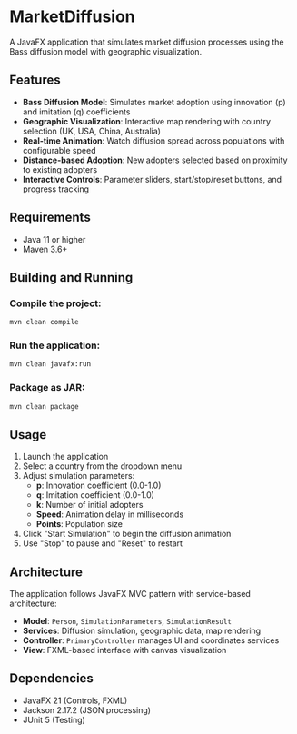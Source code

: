 # MarketDiffusion

A JavaFX application that simulates market diffusion processes using the Bass diffusion model with geographic visualization.

## Features

- **Bass Diffusion Model**: Simulates market adoption using innovation (p) and imitation (q) coefficients
- **Geographic Visualization**: Interactive map rendering with country selection (UK, USA, China, Australia)
- **Real-time Animation**: Watch diffusion spread across populations with configurable speed
- **Distance-based Adoption**: New adopters selected based on proximity to existing adopters
- **Interactive Controls**: Parameter sliders, start/stop/reset buttons, and progress tracking

## Requirements

- Java 11 or higher
- Maven 3.6+

## Building and Running

### Compile the project:
```bash
mvn clean compile
```

### Run the application:
```bash
mvn clean javafx:run
```

### Package as JAR:
```bash
mvn clean package
```

## Usage

1. Launch the application
2. Select a country from the dropdown menu
3. Adjust simulation parameters:
   - **p**: Innovation coefficient (0.0-1.0)
   - **q**: Imitation coefficient (0.0-1.0)
   - **k**: Number of initial adopters
   - **Speed**: Animation delay in milliseconds
   - **Points**: Population size
4. Click "Start Simulation" to begin the diffusion animation
5. Use "Stop" to pause and "Reset" to restart

## Architecture

The application follows JavaFX MVC pattern with service-based architecture:

- **Model**: `Person`, `SimulationParameters`, `SimulationResult`
- **Services**: Diffusion simulation, geographic data, map rendering
- **Controller**: `PrimaryController` manages UI and coordinates services
- **View**: FXML-based interface with canvas visualization

## Dependencies

- JavaFX 21 (Controls, FXML)
- Jackson 2.17.2 (JSON processing)
- JUnit 5 (Testing)